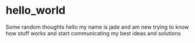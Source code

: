 # hello_world
Some random thoughts
hello my name is jade and am new trying to know how 
stuff works and start communicating my best ideas
and solutions
